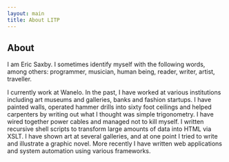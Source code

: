 ```yaml
---
layout: main
title: About LITP
---
```


## About

I am Eric Saxby. I sometimes identify myself with the following words,
among others: programmer, musician, human being, reader, writer, artist,
traveller.

I currently work at Wanelo. In the past, I have worked at various
institutions including art museums and galleries, banks and fashion
startups. I have painted walls, operated hammer drills into sixty foot
ceilings and helped carpenters by writing out what I thought was simple
trigonometry. I have wired together power cables and managed not to kill myself.
I written recursive shell scripts to transform large amounts of data
into HTML via XSLT. I have shown art at several galleries, and at one
point I tried to write and illustrate a graphic novel. More recently I
have written web applications and system automation using various frameworks.
